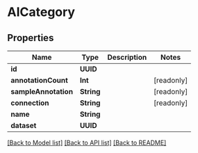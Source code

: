 # AICategory

## Properties

Name | Type | Description | Notes
------------ | ------------- | ------------- | -------------
**id** | **UUID** |  | 
**annotationCount** | **Int** |  | [readonly] 
**sampleAnnotation** | **String** |  | [readonly] 
**connection** | **String** |  | [readonly] 
**name** | **String** |  | 
**dataset** | **UUID** |  | 

[[Back to Model list]](../README.md#documentation-for-models) [[Back to API list]](../README.md#documentation-for-api-endpoints) [[Back to README]](../README.md)



